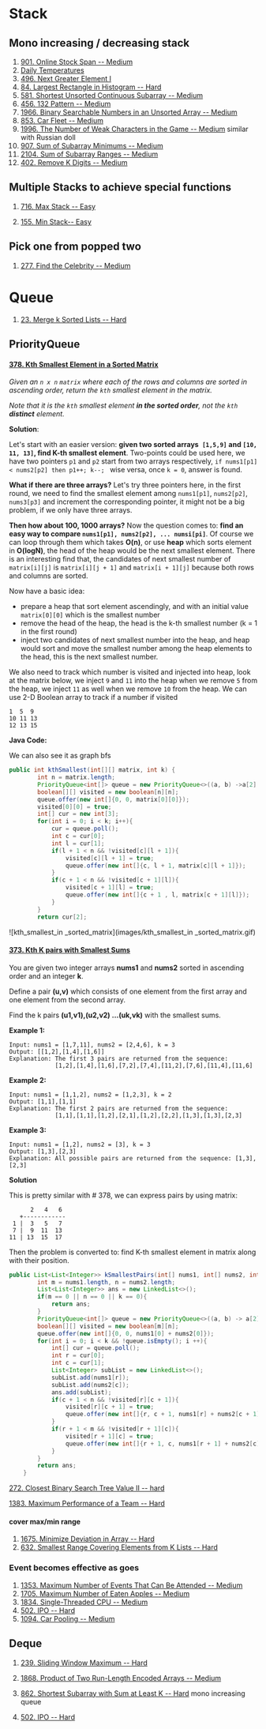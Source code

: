 # Stack

## Mono increasing / decreasing stack

1. [901. Online Stock Span -- Medium](https://leetcode.com/problems/online-stock-span/)
2. [Daily Temperatures](https://leetcode.com/problems/daily-temperatures/)
3. [496. Next Greater Element I](https://leetcode.com/problems/next-greater-element-i/)
4. [84. Largest Rectangle in Histogram -- Hard](https://leetcode.com/problems/largest-rectangle-in-histogram/)
5. [581. Shortest Unsorted Continuous Subarray -- Medium](https://leetcode.com/problems/shortest-unsorted-continuous-subarray/)
6. [456. 132 Pattern -- Medium](https://leetcode.com/problems/132-pattern/)
7. [1966. Binary Searchable Numbers in an Unsorted Array -- Medium](https://leetcode.com/problems/binary-searchable-numbers-in-an-unsorted-array/)
8. [853. Car Fleet -- Medium](https://leetcode.com/problems/car-fleet/)
9. [1996. The Number of Weak Characters in the Game -- Medium](https://leetcode.com/problems/the-number-of-weak-characters-in-the-game/) similar with Russian doll
10. [907. Sum of Subarray Minimums -- Medium](https://leetcode.com/problems/sum-of-subarray-minimums)
11. [2104. Sum of Subarray Ranges -- Medium](https://leetcode.com/problems/sum-of-subarray-ranges/)
11. [402. Remove K Digits -- Medium](https://leetcode.com/problems/remove-k-digits/)



## Multiple Stacks to achieve special functions

1. [716. Max Stack -- Easy](https://leetcode.com/problems/max-stack/)

2. [155. Min Stack-- Easy](https://leetcode.com/problems/min-stack/)

   

## Pick one from popped two

1. [277. Find the Celebrity -- Medium](https://leetcode.com/problems/find-the-celebrity/)







# Queue

1. [23. Merge k Sorted Lists -- Hard](https://leetcode.com/problems/merge-k-sorted-lists/)

#### 



## PriorityQueue

#### [<u>378. Kth Smallest Element in a Sorted Matrix</u>](https://leetcode.com/problems/kth-smallest-element-in-a-sorted-matrix/)

*Given an `n x n` `matrix` where each of the rows and columns are sorted in ascending order, return the `kth` smallest element in the matrix.*

*Note that it is the `kth` smallest element **in the sorted order**, not the `kth` **distinct** element.*

**Solution**:

Let's start with an easier version: **given two sorted arrays` [1,5,9]` and `[10, 11, 13]`, find K-th smallest element**. Two-points could be used here, we have two pointers `p1` and `p2` start from two arrays respectively, `if nums1[p1] < nums2[p2] then p1++; k--; `  wise versa, once `k = 0`, answer is found.

**What if there are three arrays?** Let's try three pointers here, in the first round, we need to find the smallest element among `nums1[p1]`, `nums2[p2]`, `nums3[p3]` and increment the corresponding pointer,  it might not be a big problem, if we only have three arrays.

**Then how about 100, 1000 arrays?** Now the question comes to: **find an easy way to compare `nums1[p1], nums2[p2], ... numsi[pi]`**. Of course we can loop through them which takes **O(n)**, or use **heap** which sorts element in **O(logN)**, the head of the heap would be the next smallest element. There is an interesting find that, the candidates of next smallest number of `matrix[i][j]` is `matrix[i][j + 1]` and `matrix[i + 1][j]` because both rows and columns are sorted.

Now have a basic idea:

+ prepare a heap that sort element ascendingly, and with an initial value `matrix[0][0]`  which is the smallest number
+  remove the head of the heap, the head is the k-th smallest number (k = 1 in the first round)
+ inject two candidates of next smallest number into the heap, and heap would sort and  move the smallest number among the heap elements to the head, this is the next smallest number.

We also need to track which number is visited and injected into heap, look at the matrix below, we inject `9` and `11` into the heap when we remove `5` from the heap, we inject `11` as well when we remove `10` from the heap. We can use 2-D Boolean array to track if a number if visited

```
1  5  9
10 11 13 
12 13 15
```

**Java Code:** 

We can also see it as graph bfs

```java
public int kthSmallest(int[][] matrix, int k) {
        int n = matrix.length;
        PriorityQueue<int[]> queue = new PriorityQueue<>((a, b) ->a[2] - b[2]);
        boolean[][] visited = new boolean[n][n];
        queue.offer(new int[]{0, 0, matrix[0][0]});
        visited[0][0] = true;
        int[] cur = new int[3];
        for(int i = 0; i < k; i++){
            cur = queue.poll();
            int c = cur[0];
            int l = cur[1];
            if(l + 1 < n && !visited[c][l + 1]){
                visited[c][l + 1] = true;
                queue.offer(new int[]{c, l + 1, matrix[c][l + 1]});
            }
            if(c + 1 < n && !visited[c + 1][l]){
                visited[c + 1][l] = true;
                queue.offer(new int[]{c + 1 , l, matrix[c + 1][l]});
            }            
        }
        return cur[2];
```

![kth_smallest_in _sorted_matrix](images/kth_smallest_in _sorted_matrix.gif)





#### [<u>373. Kth K pairs with Smallest Sums</u>](https://leetcode.com/problems/find-k-pairs-with-smallest-sums/)

You are given two integer arrays **nums1** and **nums2** sorted in ascending order and an integer **k**.

Define a pair **(u,v)** which consists of one element from the first array and one element from the second array.

Find the k pairs **(u1,v1),(u2,v2) ...(uk,vk)** with the smallest sums.

**Example 1:**

```
Input: nums1 = [1,7,11], nums2 = [2,4,6], k = 3
Output: [[1,2],[1,4],[1,6]] 
Explanation: The first 3 pairs are returned from the sequence: 
             [1,2],[1,4],[1,6],[7,2],[7,4],[11,2],[7,6],[11,4],[11,6]
```

**Example 2:**

```
Input: nums1 = [1,1,2], nums2 = [1,2,3], k = 2
Output: [1,1],[1,1]
Explanation: The first 2 pairs are returned from the sequence: 
             [1,1],[1,1],[1,2],[2,1],[1,2],[2,2],[1,3],[1,3],[2,3]
```

**Example 3:**

```
Input: nums1 = [1,2], nums2 = [3], k = 3
Output: [1,3],[2,3]
Explanation: All possible pairs are returned from the sequence: [1,3],[2,3]
```

**Solution**

This is pretty similar with # 378, we can express pairs by using matrix:

```
      2   4   6
   +------------
 1 |  3   5   7
 7 |  9  11  13
11 | 13  15  17
```

Then the problem is converted to: find K-th smallest element in matrix along with their position.

```java
public List<List<Integer>> kSmallestPairs(int[] nums1, int[] nums2, int k) {
        int m = nums1.length, n = nums2.length;
        List<List<Integer>> ans = new LinkedList<>();
        if(m == 0 || n == 0 || k == 0){
            return ans;
        }
        PriorityQueue<int[]> queue = new PriorityQueue<>((a, b) -> a[2] - b[2]);
        boolean[][] visited = new boolean[m][n];
        queue.offer(new int[]{0, 0, nums1[0] + nums2[0]});
        for(int i = 0; i < k && !queue.isEmpty(); i ++){
            int[] cur = queue.poll();
            int r = cur[0];
            int c = cur[1];
            List<Integer> subList = new LinkedList<>();
            subList.add(nums1[r]);
            subList.add(nums2[c]);
            ans.add(subList);
            if(c + 1 < n && !visited[r][c + 1]){
                visited[r][c + 1] = true;
                queue.offer(new int[]{r, c + 1, nums1[r] + nums2[c + 1]});
            }
            if(r + 1 < m && !visited[r + 1][c]){
                visited[r + 1][c] = true;
                queue.offer(new int[]{r + 1, c, nums1[r + 1] + nums2[c]});
            }
        }
        return ans;
    }		
```

[272. Closest Binary Search Tree Value II -- hard](https://leetcode.com/problems/closest-binary-search-tree-value-ii/)

[1383. Maximum Performance of a Team -- Hard](https://leetcode.com/problems/maximum-performance-of-a-team/)

#### cover max/min range

1. [1675. Minimize Deviation in Array -- Hard](https://leetcode.com/problems/minimize-deviation-in-array/)
2. [632. Smallest Range Covering Elements from K Lists -- Hard](https://leetcode.com/problems/smallest-range-covering-elements-from-k-lists/)



### Event becomes effective as goes

1. [1353. Maximum Number of Events That Can Be Attended -- Medium](https://leetcode.com/problems/maximum-number-of-events-that-can-be-attended/)
2. [1705. Maximum Number of Eaten Apples -- Medium](https://leetcode.com/problems/maximum-number-of-eaten-apples/)
2. [1834. Single-Threaded CPU -- Medium](https://leetcode.com/problems/single-threaded-cpu/)
2. [502. IPO -- Hard](https://leetcode.com/problems/ipo/)
2. [1094. Car Pooling -- Medium](https://leetcode.com/problems/car-pooling/)





## Deque

1. [239. Sliding Window Maximum -- Hard](https://leetcode.com/problems/sliding-window-maximum)

2. [1868. Product of Two Run-Length Encoded Arrays -- Medium](https://leetcode.com/problems/product-of-two-run-length-encoded-arrays/)

3. [862. Shortest Subarray with Sum at Least K -- Hard](https://leetcode.com/problems/shortest-subarray-with-sum-at-least-k/) mono increasing queue

4. [502. IPO -- Hard](https://leetcode.com/problems/ipo)

